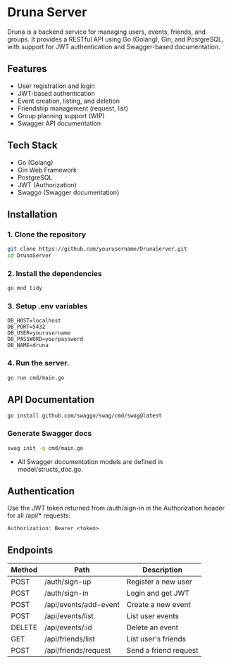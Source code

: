 # Druna Server

Druna is a backend service for managing users, events, friends, and groups. It provides a RESTful API using Go (Golang), Gin, and PostgreSQL, with support for JWT authentication and Swagger-based documentation.

## Features

- User registration and login
- JWT-based authentication
- Event creation, listing, and deletion
- Friendship management (request, list)
- Group planning support (WIP)
- Swagger API documentation

## Tech Stack

- Go (Golang)
- Gin Web Framework
- PostgreSQL
- JWT (Authorization)
- Swaggo (Swagger documentation)

## Installation

### 1. Clone the repository

```bash
git clone https://github.com/yourusername/DrunaServer.git
cd DrunaServer
```

### 2. Install the dependencies

```bash
go mod tidy
```

### 3. Setup .env variables

```
DB_HOST=localhost
DB_PORT=5432
DB_USER=yourusername
DB_PASSWORD=yourpassword
DB_NAME=druna
```

### 4. Run the server.

```bash
go run cmd/main.go
```

## API Documentation
```
go install github.com/swaggo/swag/cmd/swag@latest
```

### Generate Swagger docs
```bash
swag init -g cmd/main.go
```
- All Swagger documentation models are defined in model/structs_doc.go.

## Authentication
Use the JWT token returned from /auth/sign-in in the Authorization header for all /api/* requests:

```
Authorization: Bearer <token>
```

## Endpoints

| Method | Path                  | Description           |
| ------ | --------------------- | --------------------- |
| POST   | /auth/sign-up         | Register a new user   |
| POST   | /auth/sign-in         | Login and get JWT     |
| POST   | /api/events/add-event | Create a new event    |
| POST   | /api/events/list      | List user events      |
| DELETE | /api/events/\:id      | Delete an event       |
| GET    | /api/friends/list     | List user's friends   |
| POST   | /api/friends/request  | Send a friend request |
